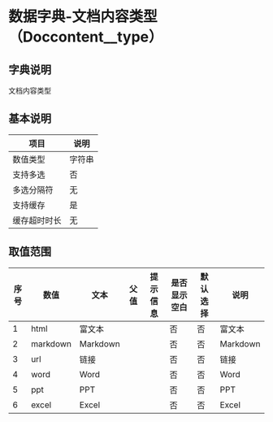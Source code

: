 # 数据字典-文档内容类型（Doccontent__type）
## 字典说明
文档内容类型

## 基本说明
| 项目 | 说明 |
| -- | -- |
| 数值类型 | 字符串 |
| 支持多选 | 否 |
| 多选分隔符 | 无 |
| 支持缓存 | 是 |
| 缓存超时时长 | 无 |

## 取值范围
| 序号 | 数值 | 文本 | 父值 | 提示信息 | 是否显示空白 | 默认选择 | 说明 |
| -- | -- | -- | -- | -- | -- | -- | -- |
| 1 | html | 富文本 |  |  | 否 | 否 | 富文本 |
| 2 | markdown | Markdown |  |  | 否 | 否 | Markdown |
| 3 | url | 链接 |  |  | 否 | 否 | 链接 |
| 4 | word | Word |  |  | 否 | 否 | Word |
| 5 | ppt | PPT |  |  | 否 | 否 | PPT |
| 6 | excel | Excel |  |  | 否 | 否 | Excel |

